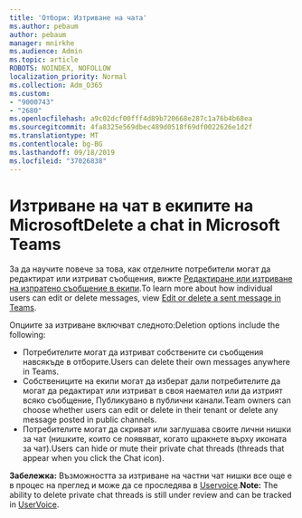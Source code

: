 ```yaml
---
title: 'Отбори: Изтриване на чата'
ms.author: pebaum
author: pebaum
manager: mnirkhe
ms.audience: Admin
ms.topic: article
ROBOTS: NOINDEX, NOFOLLOW
localization_priority: Normal
ms.collection: Adm_O365
ms.custom:
- "9000743"
- "2680"
ms.openlocfilehash: a9c02dcf00fff4d89b720668e287c1a76b4b68ea
ms.sourcegitcommit: 4fa8325e569dbec489d0518f69df0022626e1d2f
ms.translationtype: MT
ms.contentlocale: bg-BG
ms.lasthandoff: 09/18/2019
ms.locfileid: "37026838"
---
```

# <a name="delete-a-chat-in-microsoft-teams"></a><span data-ttu-id="ac8e7-102">Изтриване на чат в екипите на Microsoft</span><span class="sxs-lookup"><span data-stu-id="ac8e7-102">Delete a chat in Microsoft Teams</span></span>

<span data-ttu-id="ac8e7-103">За да научите повече за това, как отделните потребители могат да редактират или изтриват съобщения, вижте [Редактиране или изтриване на изпратено съобщение в екипи](https://support.office.com/article/5f1fe604-a900-4a07-b8b7-8cf70ed6b263).</span><span class="sxs-lookup"><span data-stu-id="ac8e7-103">To learn more about how individual users can edit or delete messages, view [Edit or delete a sent message in Teams](https://support.office.com/article/5f1fe604-a900-4a07-b8b7-8cf70ed6b263).</span></span> 

<span data-ttu-id="ac8e7-104">Опциите за изтриване включват следното:</span><span class="sxs-lookup"><span data-stu-id="ac8e7-104">Deletion options include the following:</span></span>

- <span data-ttu-id="ac8e7-105">Потребителите могат да изтриват собствените си съобщения навсякъде в отборите.</span><span class="sxs-lookup"><span data-stu-id="ac8e7-105">Users can delete their own messages anywhere in Teams.</span></span>
- <span data-ttu-id="ac8e7-106">Собствениците на екипи могат да изберат дали потребителите да могат да редактират или изтриват в своя наемател или да изтрият всяко съобщение, Публикувано в публични канали.</span><span class="sxs-lookup"><span data-stu-id="ac8e7-106">Team owners can choose whether users can edit or delete in their tenant or delete any message posted in public channels.</span></span>
- <span data-ttu-id="ac8e7-107">Потребителите могат да скриват или заглушава своите лични нишки за чат (нишките, които се появяват, когато щракнете върху иконата за чат).</span><span class="sxs-lookup"><span data-stu-id="ac8e7-107">Users can hide or mute their private chat threads (threads that appear when you click the Chat icon).</span></span>

<span data-ttu-id="ac8e7-108">**Забележка:** Възможността за изтриване на частни чат нишки все още е в процес на преглед и може да се проследява в [Uservoice](https://microsoftteams.uservoice.com/forums/555103-public/suggestions/33535006-delete-private-chat-threads).</span><span class="sxs-lookup"><span data-stu-id="ac8e7-108">**Note:** The ability to delete private chat threads is still under review and can be tracked in [UserVoice](https://microsoftteams.uservoice.com/forums/555103-public/suggestions/33535006-delete-private-chat-threads).</span></span> 